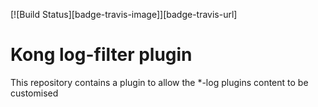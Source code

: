 [![Build Status][badge-travis-image]][badge-travis-url]

Kong log-filter plugin
======================

This repository contains a plugin to allow the *-log plugins content to be customised

